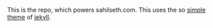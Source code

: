 This is the repo, which powers sahilseth.com. This uses the so [simple theme](http://mmistakes.github.io/minimal-mistakes) of [jekyll](https://jekyllrb.com).
